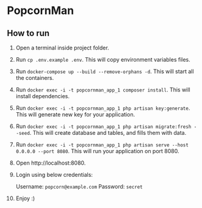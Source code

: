 # PopcornMan

## How to run

1. Open a terminal inside project folder.
2. Run `cp .env.example .env`. This will copy environment variables files.
3. Run `docker-compose up --build --remove-orphans -d`. This will start all the containers.
4. Run `docker exec -i -t popcornman_app_1 composer install`. This will install dependencies.
5. Run `docker exec -i -t popcornman_app_1 php artisan key:generate`. This will generate new key for your application.
6. Run `docker exec -i -t popcornman_app_1 php artisan migrate:fresh --seed`. This will create database and tables, and fills them with data.
7. Run `docker exec -i -t popcornman_app_1 php artisan serve --host 0.0.0.0 --port 8080`. This will run your application on port 8080.
8. Open http://localhost:8080.
9. Login using below credentials:

    Username: `popcorn@example.com`
    Password: `secret`
10. Enjoy :)
